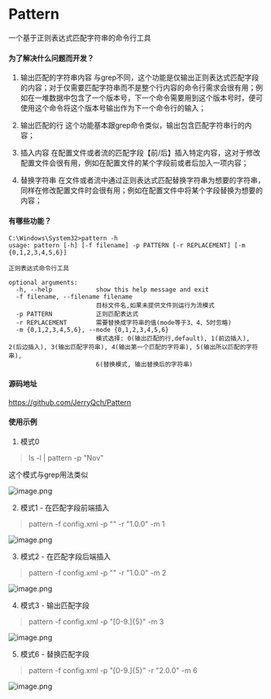 # Pattern
一个基于正则表达式匹配字符串的命令行工具

#### 为了解决什么问题而开发？
1. 输出匹配的字符串内容
与grep不同，这个功能是仅输出正则表达式匹配字段的内容；对于仅需要匹配字符串而不是整个行内容的命令行需求会很有用；例如在一堆数据中包含了一个版本号，下一个命令需要用到这个版本号时，便可使用这个命令将这个版本号输出作为下一个命令行的输入；

2. 输出匹配的行
这个功能基本跟grep命令类似，输出包含匹配字符串行的内容；

3. 插入内容
在配置文件或者流的匹配字段【前/后】插入特定内容，这对于修改配置文件会很有用，例如在配置文件的某个字段前或者后加入一项内容；

4. 替换字符串
在文件或者流中通过正则表达式匹配替换字符串为想要的字符串，同样在修改配置文件时会很有用；例如在配置文件中将某个字段替换为想要的内容；

#### 有哪些功能？
```
C:\Windows\System32>pattern -h
usage: pattern [-h] [-f filename] -p PATTERN [-r REPLACEMENT] [-m {0,1,2,3,4,5,6}]

正则表达式命令行工具

optional arguments:
  -h, --help            show this help message and exit
  -f filename, --filename filename
                        目标文件名,如果未提供文件则运行为流模式
  -p PATTERN            正则匹配表达式
  -r REPLACEMENT        需要替换成字符串的值(mode等于3、4、5时忽略)
  -m {0,1,2,3,4,5,6}, --mode {0,1,2,3,4,5,6}
                        模式选择: 0(输出匹配的行,default), 1(前边插入), 2(后边插入), 3(输出匹配字符串), 4(输出第一个匹配的字符串), 5(输出所以匹配的字符串),
                        6(替换模式, 输出替换后的字符串)
```
#### 源码地址
https://github.com/JerryQch/Pattern

#### 使用示例
1. 模式0
> ls -l | pattern -p "Nov"

这个模式与grep用法类似

![image.png](https://upload-images.jianshu.io/upload_images/13651212-27d5e71424b97334.png?imageMogr2/auto-orient/strip%7CimageView2/2/w/1240)


2. 模式1 - 在匹配字段前端插入
> pattern -f config.xml -p "</driverVer>" -r "1.0.0" -m 1

![image.png](https://upload-images.jianshu.io/upload_images/13651212-add0b7e9b68e64e3.png?imageMogr2/auto-orient/strip%7CimageView2/2/w/1240)

3. 模式2 - 在匹配字段后端插入
> pattern -f config.xml -p "</driverVer>" -r "1.0.0" -m 2

![image.png](https://upload-images.jianshu.io/upload_images/13651212-d4ec427a2c77f766.png?imageMogr2/auto-orient/strip%7CimageView2/2/w/1240)

4. 模式3 - 输出匹配字段
> pattern -f config.xml -p "[0-9\.]{5}" -m 3

![image.png](https://upload-images.jianshu.io/upload_images/13651212-b8eff2c869830410.png?imageMogr2/auto-orient/strip%7CimageView2/2/w/1240)

5. 模式6 - 替换匹配字段
> pattern -f config.xml -p "[0-9\.]{5}" -r "2.0.0" -m 6

![image.png](https://upload-images.jianshu.io/upload_images/13651212-61ee2d014a90414d.png?imageMogr2/auto-orient/strip%7CimageView2/2/w/1240)


